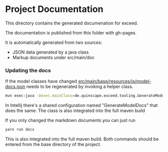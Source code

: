 # Project Documentation 

This directory contains the generated documenation for exceed.

The documentation is published from this folder with gh-pages.
 
It is automatically generated from two sources:

 * JSON data generated by a java class
 * Markup documents under src/main/doc
 
 
### Updating the docs
 
If the model classes have changed [src/main/base/resources/js/model-docs.json](https://github.com/quinscape/exceed/blob/master/src/main/base/resources/js/model-docs.json)
needs to be regenerated by invoking a helper class.  
 
```bash
mvn exec:java -Dexec.mainClass=de.quinscape.exceed.tooling.GenerateModelDocs -Dexec.args="src/main/base/resources/js/model-docs.json"
```
 
In Intellij there's a shared configuration named "GenerateModelDocs" that does the same. The class is also integrated into the 
full maven build
   
If you only changed the markdown documents you can just run

 
```bash
yarn run docs
```

This is also integrated into the full maven build. Both commands should
be entered from the base directory of the project.



